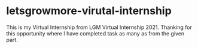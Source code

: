 # letsgrowmore-virutal-internship

This is my Virtual Internship from LGM Virtual Internship 2021. Thanking for this opportunity where I have completed task as many as from the given part.
